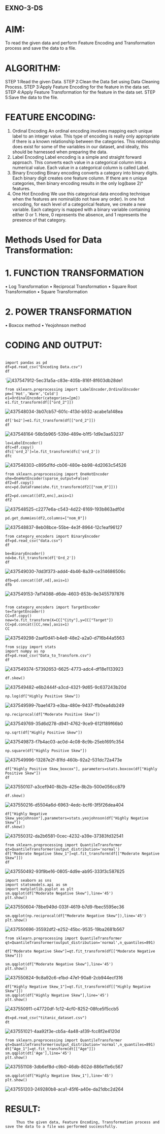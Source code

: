 ## EXNO-3-DS

# AIM:
To read the given data and perform Feature Encoding and Transformation process and save the data to a file.

# ALGORITHM:
STEP 1:Read the given Data.
STEP 2:Clean the Data Set using Data Cleaning Process.
STEP 3:Apply Feature Encoding for the feature in the data set.
STEP 4:Apply Feature Transformation for the feature in the data set.
STEP 5:Save the data to the file.

# FEATURE ENCODING:
1. Ordinal Encoding
An ordinal encoding involves mapping each unique label to an integer value. This type of encoding is really only appropriate if there is a known relationship between the categories. This relationship does exist for some of the variables in our dataset, and ideally, this should be harnessed when preparing the data.
2. Label Encoding
Label encoding is a simple and straight forward approach. This converts each value in a categorical column into a numerical value. Each value in a categorical column is called Label.
3. Binary Encoding
Binary encoding converts a category into binary digits. Each binary digit creates one feature column. If there are n unique categories, then binary encoding results in the only log(base 2)ⁿ features.
4. One Hot Encoding
We use this categorical data encoding technique when the features are nominal(do not have any order). In one hot encoding, for each level of a categorical feature, we create a new variable. Each category is mapped with a binary variable containing either 0 or 1. Here, 0 represents the absence, and 1 represents the presence of that category.

# Methods Used for Data Transformation:
  # 1. FUNCTION TRANSFORMATION
• Log Transformation
• Reciprocal Transformation
• Square Root Transformation
• Square Transformation
  # 2. POWER TRANSFORMATION
• Boxcox method
• Yeojohnson method

# CODING AND OUTPUT:
 ```

import pandas as pd
df=pd.read_csv("Encoding Data.csv")
df
```
`![437547912-5ec31a5a-c83e-405b-816f-8f603db28de1](https://github.com/user-attachments/assets/0b6d35d8-4883-4b15-aa5d-d89563a7b5a3)
```
from sklearn.preprocessing import LabelEncoder,OrdinalEncoder
pm=['Hot','Warm','Cold']
e1=OrdinalEncoder(categories=[pm])
e1.fit_transform(df[["ord_2"]])
```
![437548034-3b07cb57-601c-413d-b932-acabe1a148ea](https://github.com/user-attachments/assets/073021f6-ac58-46ce-9a0f-cc99e1fe652c)
```
df['bo2']=e1.fit_transform(df[["ord_2"]])
df
```
![437548164-56b5b965-539d-489e-b1f5-1d9e3aa53237](https://github.com/user-attachments/assets/1a8ea9de-f32b-49de-a9c1-0df37ff72ab4)

```
le=LabelEncoder()
dfc=df.copy()
dfc['ord_2']=le.fit_transform(dfc['ord_2'])
dfc
```
![437548303-c895d1fd-cb06-480e-bb98-4d2063c54526](https://github.com/user-attachments/assets/c4bb6e7a-1ae0-4454-b1e6-5094630cd390)
```
from sklearn.preprocessing import OneHotEncoder
ohe=OneHotEncoder(sparse_output=False)
df2=df.copy()
enc=pd.DataFrame(ohe.fit_transform(df2[["nom_0"]]))
```
```
df2=pd.concat([df2,enc],axis=1)
df2
```
![437548525-c2277e6a-c543-4d22-8169-193b863adf0d](https://github.com/user-attachments/assets/45bcefb0-0f6f-411f-a68f-5de396df8f53)
```
pd.get_dummies(df2,columns=["nom_0"])
```
![437548837-8eb08bce-55be-4e3f-8964-12c1eaf96127](https://github.com/user-attachments/assets/b57aee8f-e4dc-4e02-ba30-090562a91352)
```
from category_encoders import BinaryEncoder
df=pd.read_csv("data.csv")
df
```
```
be=BinaryEncoder()
nd=be.fit_transform(df['Ord_2'])
df
```
![437549030-7dd3f373-add4-4b46-8a39-ce314686506c](https://github.com/user-attachments/assets/f4d81a2a-4dec-42d1-8129-c7a8a0096de8)

```
dfb=pd.concat([df,nd],axis=1)
dfb
```
![437549153-7af14088-d6de-4603-853b-9e3455797876](https://github.com/user-attachments/assets/a3dc6c64-3e8e-46bb-b6b7-61ef95c68362)
```

from category_encoders import TargetEncoder
te=TargetEncoder()
CC=df.copy()
new=te.fit_transform(X=CC["City"],y=CC["Target"])
CC=pd.concat([CC,new],axis=1)
CC
```
![437549298-2aaf0d41-b4e8-48e2-a2a0-d716b44a5563](https://github.com/user-attachments/assets/20dc012d-68b1-4072-99bb-45b33d2fd449)

```
from scipy import stats
import numpy as np
df=pd.read_csv("Data_to_Transform.csv")
df
```
![437549374-57392653-6625-4773-adc4-df18e1133923](https://github.com/user-attachments/assets/80abf69c-e67e-40c2-8daa-7df2dcc01581)

```
df.skew()
```
![437549482-e6b2444f-a3cd-4321-9d65-9c637243b20d](https://github.com/user-attachments/assets/17a1d129-1de5-4d6b-9278-99a54aed73e7)
```
np.log(df["Highly Positive Skew"])
```
![437549599-7bae1473-e3ba-480e-9437-ffb0ea4db249](https://github.com/user-attachments/assets/591e85bc-84a3-4e4b-84a6-a4b2dfb10d57)
```
np.reciprocal(df["Moderate Positive Skew"])
```

![437549769-35d6d278-d941-4762-9ce9-612f189f66b0](https://github.com/user-attachments/assets/6e806b6d-9195-457c-ad2b-163c44e519f0)
```
np.sqrt(df["Highly Positive Skew"])
```

![437549873-f7b4ac03-ac0d-4c08-8c9b-25eb1691c354](https://github.com/user-attachments/assets/d959c2cf-c34a-4902-9689-00951455d019)
```
np.square(df["Highly Positive Skew"])
```

![437549996-13287e2f-81fd-460b-92a2-531dc72a473e](https://github.com/user-attachments/assets/75f21daf-7e63-4288-8401-d620b45b7945)
```
df["Highly Positive Skew_boxcox"], parameters=stats.boxcox(df["Highly Positive Skew"])
df
```
![437550107-a3cef940-8b2b-425e-8b2b-500e056cc879](https://github.com/user-attachments/assets/95c252d7-0b9b-4f47-bd73-4f702582e44a)
```
df.skew()
```
![437550216-d5504a6d-6963-4edc-bcf6-3f5f26dea404](https://github.com/user-attachments/assets/10f1bde3-8153-414b-ac90-e24025b2e632)

```
df["Highly Negative Skew_yeojohnson"],parameters=stats.yeojohnson(df["Highly Negative Skew"])
df.skew()
```
![437550312-da2b6581-0cec-4232-a39e-37383fd32541](https://github.com/user-attachments/assets/e1649da2-7a75-409f-b6d6-52124eefc67d)

```
from sklearn.preprocessing import QuantileTransformer
qt=QuantileTransformer(output_distribution='normal')
df["Moderate Negative Skew_1"]=qt.fit_transform(df[["Moderate Negative Skew"]])
df
```
![437550492-93f9be16-0805-4d9e-ab95-333f3c587625](https://github.com/user-attachments/assets/13392040-f87d-4dd3-9ea2-4e4eac327db9)
```
import seaborn as sns
import statsmodels.api as sm
import matplotlib.pyplot as plt
sm.qqplot(df["Moderate Negative Skew"],line='45')
plt.show()
```
![437550604-78be949d-033f-4619-b7d9-fbec5595ec36](https://github.com/user-attachments/assets/c32ae466-771f-4139-b083-c3a68aae4772)

```
sm.qqplot(np.reciprocal(df["Moderate Negative Skew"]),line='45')
plt.show()
```
![437550696-35592df2-e252-45bc-9535-19ba2681b567](https://github.com/user-attachments/assets/ab679419-d16c-4268-b1ef-d566b06d2e54)
```
from sklearn.preprocessing import QuantileTransformer
qt=QuantileTransformer(output_distribution='normal',n_quantiles=891)

df["Moderate Negative Skew"]=qt.fit_transform(df[["Moderate Negative Skew"]])

sm.qqplot(df["Moderate Negative Skew"],line='45')
plt.show()
```
![437550824-9c8a92c6-e1bd-47e1-90a8-2cb944ecf316](https://github.com/user-attachments/assets/f75fc8a1-e506-4240-a1d1-bcbc4b4f6d93)
```
df["Highly Negative Skew_1"]=qt.fit_transform(df[["Highly Negative Skew"]])
sm.qqplot(df["Highly Negative Skew"],line='45')
plt.show()
```
![437550911-c47720df-1c12-4cf0-8252-08fce5f5ccb5](https://github.com/user-attachments/assets/fce7251b-4753-4f95-a628-76aee9652be2)

```
dt=pd.read_csv("titanic_dataset.csv")
dt
```
![437551021-4aa92f3e-cb5a-4a48-a139-fcc8f2e4120d](https://github.com/user-attachments/assets/1cb1c810-b139-4b78-b247-83ff6a71263d)

```
from sklearn.preprocessing import QuantileTransformer
qt=QuantileTransformer(output_distribution='normal',n_quantiles=891)
dt["Age_1"]=qt.fit_transform(dt[["Age"]])
sm.qqplot(dt['Age'],line='45') 
plt.show()
```
![437551108-3db6ef8d-c9b0-46db-802d-886e11e6c567](https://github.com/user-attachments/assets/63bbfa6a-b4d9-4001-959b-98bf7dab6dce)
```
sm.qqplot(df["Highly Negative Skew_1"],line='45')
plt.show()
```

![437551203-249280b8-aca1-45f6-a40e-da21dbc2d264](https://github.com/user-attachments/assets/ab617c71-b2fa-4cb7-b5ad-ce44b3221d53)








# RESULT:
      
         Thus the given data, Feature Encoding, Transformation process and save the data to a file was performed successfully.
